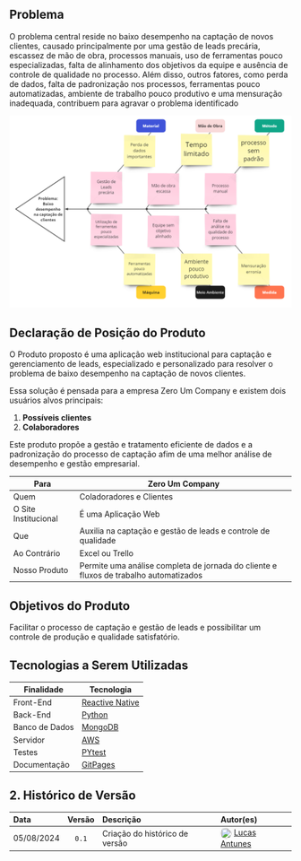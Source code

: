
## Problema
O problema central reside no baixo desempenho na captação de novos clientes, causado principalmente por uma gestão de leads precária, escassez de mão de obra, processos manuais, uso de ferramentas pouco especializadas, falta de alinhamento dos objetivos da equipe e ausência de controle de qualidade no processo. Além disso, outros fatores, como perda de dados, falta de padronização nos processos, ferramentas pouco automatizadas, ambiente de trabalho pouco produtivo e uma mensuração inadequada, contribuem para agravar o problema identificado

![Ishikawa](../assets/Ishikawa.png)

## Declaração de Posição do Produto
O Produto proposto é uma aplicação web institucional para captação e gerenciamento de leads, especializado e personalizado para resolver o problema de baixo desempenho na captação de novos clientes.  

Essa solução é pensada para a empresa Zero Um Company e existem dois usuários alvos principais:

1. **Possíveis clientes**
2. **Colaboradores**

Este produto propõe a gestão e tratamento eficiente de dados e a padronização do processo de captação afim de uma melhor análise de desempenho e gestão empresarial. 

| Para                 | Zero Um Company                                                                       |
| -------------------- | ------------------------------------------------------------------------------------- |
| Quem                 | Coladoradores e Clientes                                                              |
| O Site Institucional | É uma Aplicação Web                                                                   |
| Que                  | Auxilia na captação e gestão de leads e controle de qualidade                         |
| Ao Contrário         | Excel ou Trello                                                                       |
| Nosso Produto        | Permite uma análise completa de jornada do cliente e fluxos de trabalho automatizados |

## Objetivos do Produto
Facilitar o processo de captação e gestão de leads e possibilitar um controle de produção e qualidade satisfatório. 

## Tecnologias a Serem Utilizadas
| Finalidade     | Tecnologia                                                                                                |
| -------------- | --------------------------------------------------------------------------------------------------------- |
| Front-End      | [Reactive Native](https://reactnative.dev/docs/environment-setup)                                         |
| Back-End       | [Python](https://www.python.org/doc/)                                                                     |
| Banco de Dados | [MongoDB](https://cloud.mongodb.com/v2/664932aa7dcf2e617137598d#/overview)                                |
| Servidor       | [AWS](https://us-east-2.console.aws.amazon.com/console/home?nc2=h_ct&region=us-east-2&src=header-signin#) |
| Testes         | [PYtest](https://docs.pytest.org/en/latest/contents.html)                                                 |
| Documentação   | [GitPages](https://github.com/Zero-Um-company/DOCS)                                                       |

## 2. Histórico de Versão 
| Data       | Versão | Descrição                      | Autor(es)                                                                                                                                                                       |
| :--------- | :----: | :----------------------------- | :------------------------------------------------------------------------------------------------------------------------------------------------------------------------------ |
| 05/08/2024 | `0.1`  | Criação do histórico de versão | <img src="https://github.com/LucasGSAntunes.png" width="20" height="20" style="border-radius: 50%; vertical-align: middle;"> [Lucas Antunes](https://github.com/LucasGSAntunes) |
